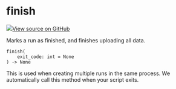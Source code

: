 # finish



[![](https://www.tensorflow.org/images/GitHub-Mark-32px.png)View source on GitHub](https://www.github.com/wandb/client/tree/v0.10.28/wandb/sdk/wandb_run.py#L2417-L2425)




Marks a run as finished, and finishes uploading all data.

<pre><code>finish(
    exit_code: int = None
) -> None</code></pre>




This is used when creating multiple runs in the same process.
We automatically call this method when your script exits.